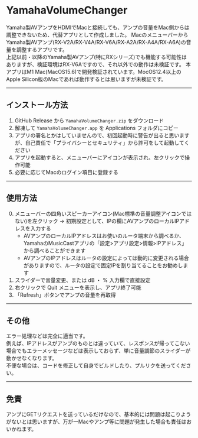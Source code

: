 # YamahaVolumeChanger

Yamaha製AVアンプをHDMIでMacと接続しても、アンプの音量をMac側からは調整できないため、代替アプリとして作成しました。 
MacのメニューバーからYamaha製AVアンプ(RX-V2A/RX-V4A/RX-V6A/RX-A2A/RX-A4A/RX-A6A)の音量を調整するアプリです。  
上記以前・以降のYamaha製AVアンプ(特にRXシリーズ)でも機能する可能性はありますが、検証環境はRX-V6Aですので、それ以外での動作は未検証です。 
本アプリはM1 Mac(MacOS15.6)で開発検証されています。MocOS12.4以上のApple Silicon版のMacであれば動作するとは思いますが未検証です。

---

## インストール方法
1. GitHub Release から `YamahaVolumeChanger.zip` をダウンロード
2. 解凍して `YamahaVolumeChanger.app` を Applications フォルダにコピー
3. アプリの署名とかはしていませんので、初回起動時に警告が出ると思いますが、自己責任で「プライバシーとセキュリティ」から許可をして起動してください
4. アプリを起動すると、メニューバーにアイコンが表示され、左クリックで操作可能
5. 必要に応じてMacのログイン項目に登録する

---

## 使用方法
0. メニューバーの四角いスピーカーアイコン(Mac標準の音量調整アイコンではない)を左クリック → 初期設定として、IPの欄にAVアンプのローカルIPアドレスを入力する
   - AVアンプのローカルIPアドレスはお使いのルータ端末から調べるか、YamahaのMusicCastアプリの「設定>アプリ設定>情報>IPアドレス」から調べることができます
   - AVアンプのIPアドレスはルータの設定によっては動的に変更される場合がありますので、ルータの設定で固定IPを割り当てることをお勧めします
1. スライダーで音量変更、または dB ・ % 入力欄で直接設定
2. 右クリックで Quit メニューを表示し、アプリ終了可能
3. 「Refresh」ボタンでアンプの音量を再取得

---

## その他
エラー処理などは完全に適当です。  
例えば、IPアドレスがアンプのものとは違っていて、レスポンスが帰ってこない場合でもエラーメッセージなどは表示しておらず、単に音量調節のスライダーが動かせなくなります。  
不便な場合は、コードを修正して自身でビルドしたり、プルリクを送ってください。

---

## 免責
アンプにGETリクエストを送っているだけなので、基本的には問題は起こりようがないとは思いますが、万が一Macやアンプ等に問題が発生した場合も責任はおいかねます。
